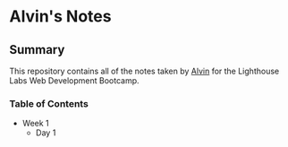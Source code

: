 # Alvin's Notes

## Summary

This repository contains all of the notes taken by [Alvin](https://github.com/AlvinR7) for the Lighthouse Labs Web Development Bootcamp.

### Table of Contents

* Week 1
  * Day 1

